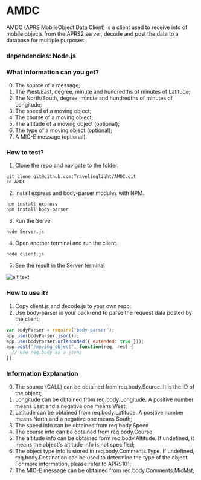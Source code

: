 # AMDC
AMDC (APRS MobileObject Data Client) is a client used to receive info of mobile objects from the APRS2 server, decode and post the data to a database for multiple purposes.<br/>

### dependencies: Node.js

### What information can you get?
0. The source of a message;
1. The West/East, degree, minute and hundredths of minutes of Latitude;
2. The North/South, degree, minute and hundredths of minutes of Longitude;
3. The speed of a moving object;
4. The course of a moving object;
5. The altitude of a moving object (optional);
6. The type of a moving object (optional);
7. A MIC-E message (optional).

### How to test?
1. Clone the repo and navigate to the folder.
```
git clone git@github.com:Travelinglight/AMDC.git
cd AMDC
```
2. Install express and body-parser modules with NPM.
```
npm install express
npm install body-parser
```
3. Run the Server.
```
node Server.js
```
4. Open another terminal and run the client.
```
node client.js
```
5. See the result in the Server terminal

![alt text](result.png)

### How to use it?
1. Copy client.js and decode.js to your own repo;
2. Use body-parser in your back-end to parse the request data posted by the client;
```javascript
var bodyParser = require("body-parser");
app.use(bodyParser.json());
app.use(bodyParser.urlencoded({ extended: true }));
app.post("/moving_object", function(req, res) {
  // use req.body as a json;
});
```

### Information Explanation
0. The source (CALL) can be obtained from req.body.Source. It is the ID of the object;
1. Longitude can be obtained from req.body.Longitude. A positive number means East and a negative one means West;
2. Latitude can be obtained from req.body.Latitude. A positive number means North and a negative one means South;
3. The speed info can be obtained from req.body.Speed
4. The course info can be obtained from req.body.Course
5. The altitude info can be obtained form req.body.Altitude. If undefined, it means the object's altitude info is not specified;
6. The object type info is stored in req.body.Comments.Type. If undefined, req.body.Destination can be used to determine the type of the object. For more information, please refer to APRS101;
7. The MIC-E message can be obtained from req.body.Comments.MicMst;
